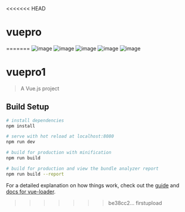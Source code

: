 <<<<<<< HEAD
# vuepro
=======
![image](https://github.com/mjx-git1999/test/blob/master/ImagesforReadme/shouye.PNG)
![image](https://github.com/mjx-git1999/test/blob/master/ImagesforReadme/leibie.PNG)
![image](https://github.com/mjx-git1999/test/blob/master/ImagesforReadme/xiangqing.PNG)
![image](https://github.com/mjx-git1999/test/blob/master/ImagesforReadme/gouwuche.PNG)
![image](https://github.com/mjx-git1999/test/blob/master/ImagesforReadme/gerenzhongxin.PNG)
# vuepro1

> A Vue.js project

## Build Setup

``` bash
# install dependencies
npm install

# serve with hot reload at localhost:8080
npm run dev

# build for production with minification
npm run build

# build for production and view the bundle analyzer report
npm run build --report
```

For a detailed explanation on how things work, check out the [guide](http://vuejs-templates.github.io/webpack/) and [docs for vue-loader](http://vuejs.github.io/vue-loader).
>>>>>>> be38cc2... firstupload
